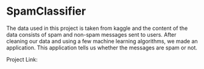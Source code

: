 # SpamClassifier


The data used in this project is taken from kaggle and the content of the data consists of spam and non-spam messages sent to users. After cleaning our data and using a few machine learning algorithms, we made an application. This application tells us whether the messages are spam or not.

Project Link:
